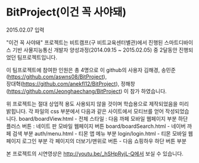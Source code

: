 # BitProject(이건 꼭 사야돼)
2015.02.07 입력

"이건 꼭 사야돼" 프로젝트는 비트캠프(구 비트교육센터별관)에서 진행된 스마트디바이스 기반 사물지능통신 개발자 양성과정(2014.09.15 ~ 2015.02.05) 중 2달동안 진행되었던 팀프로젝트입니다.

이 팀프로젝트에 참여한 인원은 총 4명으로
이 github의 사용자 김해경, 
송민준(https://github.com/aswns08/BitProject),  
장대혁(https://github.com/anekfl12/BitProject),
정해창(https://github.com/Jeonghaechang/BitProject)
이 참가 하였습니다.

위 프로젝트는 절대 상업적 용도 사용되지 않을 것이며 학습용으로 제작되었음을 미리 밝힙니다.
각 파일의 css 부분에서 다음과 같은 사이트에서 모티브를 얻어 작성되었습니다.
board/boardView.html -  전체 스타일 : 다음 까페 모바일 웹페이지 부분
                        하단 플러스 버튼 : 네이트 판 모바일 웹페이지 버튼
board/boardSearch.html - 네이버 까페 검색 부분
auth/menu.html  - 티몬 앱 메뉴 부분
login/login.html - 티몬 모바일 웹페이지 로그인 부분
각 페이지의 더보기/맨위로 버튼 - 다음 쇼핑하우 하단 버튼 부분

본 프로젝트의 시연영상은 http://youtu.be/_hSHpRyjL-Q에서 보실 수 있습니다.








